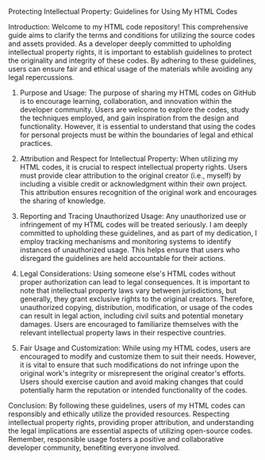 Protecting Intellectual Property: Guidelines for Using My HTML Codes

Introduction:
Welcome to my HTML code repository! This comprehensive guide aims to clarify the terms and conditions for utilizing the source codes and assets provided. As a developer deeply committed to upholding intellectual property rights, it is important to establish guidelines to protect the originality and integrity of these codes. By adhering to these guidelines, users can ensure fair and ethical usage of the materials while avoiding any legal repercussions.

1. Purpose and Usage:
The purpose of sharing my HTML codes on GitHub is to encourage learning, collaboration, and innovation within the developer community. Users are welcome to explore the codes, study the techniques employed, and gain inspiration from the design and functionality. However, it is essential to understand that using the codes for personal projects must be within the boundaries of legal and ethical practices.

2. Attribution and Respect for Intellectual Property:
When utilizing my HTML codes, it is crucial to respect intellectual property rights. Users must provide clear attribution to the original creator (i.e., myself) by including a visible credit or acknowledgment within their own project. This attribution ensures recognition of the original work and encourages the sharing of knowledge.

3. Reporting and Tracing Unauthorized Usage:
Any unauthorized use or infringement of my HTML codes will be treated seriously. I am deeply committed to upholding these guidelines, and as part of my dedication, I employ tracking mechanisms and monitoring systems to identify instances of unauthorized usage. This helps ensure that users who disregard the guidelines are held accountable for their actions.

4. Legal Considerations:
Using someone else's HTML codes without proper authorization can lead to legal consequences. It is important to note that intellectual property laws vary between jurisdictions, but generally, they grant exclusive rights to the original creators. Therefore, unauthorized copying, distribution, modification, or usage of the codes can result in legal action, including civil suits and potential monetary damages. Users are encouraged to familiarize themselves with the relevant intellectual property laws in their respective countries.

5. Fair Usage and Customization:
While using my HTML codes, users are encouraged to modify and customize them to suit their needs. However, it is vital to ensure that such modifications do not infringe upon the original work's integrity or misrepresent the original creator's efforts. Users should exercise caution and avoid making changes that could potentially harm the reputation or intended functionality of the codes.

Conclusion:
By following these guidelines, users of my HTML codes can responsibly and ethically utilize the provided resources. Respecting intellectual property rights, providing proper attribution, and understanding the legal implications are essential aspects of utilizing open-source codes. Remember, responsible usage fosters a positive and collaborative developer community, benefiting everyone involved.

